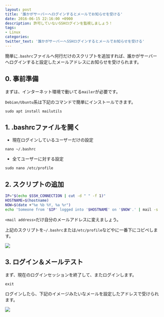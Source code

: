 ```yaml
---
layout: post
title: '誰かがサーバーへログインするとメールでお知らせを受ける'
date: 2016-06-15 22:16:00 +0900
description: 許可していないSSHログインを監視しましょう！
tags:
- Linux
categories:
twitter_text: '誰かがサーバーへSSHログインするとメールでお知らせを受ける'
---
```


簡単に`.bashrc`ファイルへ何行だけのスクリプトを追加すれば、誰かがサーバーへログインすると設定したメールアドレスにお知らせを受けられます。

## 0. 事前準備

まずは、インターネット環境で動いてる`mailer`が必要です。

`Debian/Ubuntu`系は下記のコマンドで簡単にインストールできます。

```
sudo apt install mailutils
``` 

## 1. .bashrcファイルを開く

* 現在ログインしているユーザーだけの設定

```
nano ~/.bashrc
```

* 全てユーザーに対する設定

```
sudo nano /etc/profile
```

## 2. スクリプトの追加

```bash
IP="$(echo $SSH_CONNECTION | cut -d " " -f 1)"
HOSTNAME=$(hostname)
NOW=$(date +"%e %b %Y, %a %r")
echo 'Someone from '$IP' logged into '$HOSTNAME' on '$NOW'.' | mail -s 'SSH Login Notification' <mail address>
```

`<mail address>`だけ自分のメールアドレスに変えましょう。

上記のスクリプトを`~/.bashrc`または`/etc/profile`などやに一番下にコピペします。

<a href="https://googledrive.com/host/0Bw2KEQNBe4nMZW91OWJNZ2lmX0k/img-2016-0615-001.png" data-lightbox="351"><img src="https://googledrive.com/host/0Bw2KEQNBe4nMZW91OWJNZ2lmX0k/img-2016-0615-001.png"></a>

## 3. ログイン＆メールテスト

まず、現在のログインセッションを終了して、またログインします。

```
exit
```

ログインしたら、下記のイメージみたいなメールを設定したアドレスで受けられます。

<a href="https://googledrive.com/host/0Bw2KEQNBe4nMZW91OWJNZ2lmX0k/img-2016-0615-002.png" data-lightbox="351"><img src="https://googledrive.com/host/0Bw2KEQNBe4nMZW91OWJNZ2lmX0k/img-2016-0615-002.png"></a>
